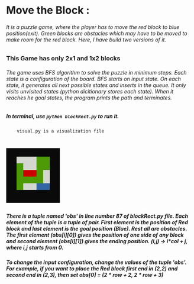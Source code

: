 #  Move the Block : 

######	It is a puzzle game, where the player has to move the red block to blue position(exit). Green blocks are obstacles which may have to be moved to make room for the red block. Here, I have build two versions of it.

###	  This Game has only 2x1 and 1x2 blocks
######	The game uses BFS algorithm to solve the puzzle in minimum steps. Each state is a configuration of the board. BFS starts on input state. On each state, it generates all next possible states and inserts in the queue. It only visits unvisited states (python dicitionary stores each state). When it reaches he goal states, the program prints the path and terminates.
#####	In terminal, use `python blockRect.py` to run it.
	    visual.py is a visualization file
#	![BlockRect Game](https://github.com/iamrakesh28/Games/blob/master/images/blockRect.png)

##### There is a tuple named 'obs' in line number 87 of blockRect.py file. Each element of the tuple is a tuple of pair. First element is the position of Red block and last element is the goal position (Blue). Rest all are obstacles. The first element (obs[i][0]) gives the position of one side of any block and second element (obs[i][1]) gives the ending position. (i,j) -> i*col + j, where i,j starts from 0.
##### To change the input configuration, change the values of the tuple 'obs'. For example, if you want to place the Red block first end in (2,2) and second end in (2,3), then set obs[0] = (2 * row + 2, 2 * row + 3)
